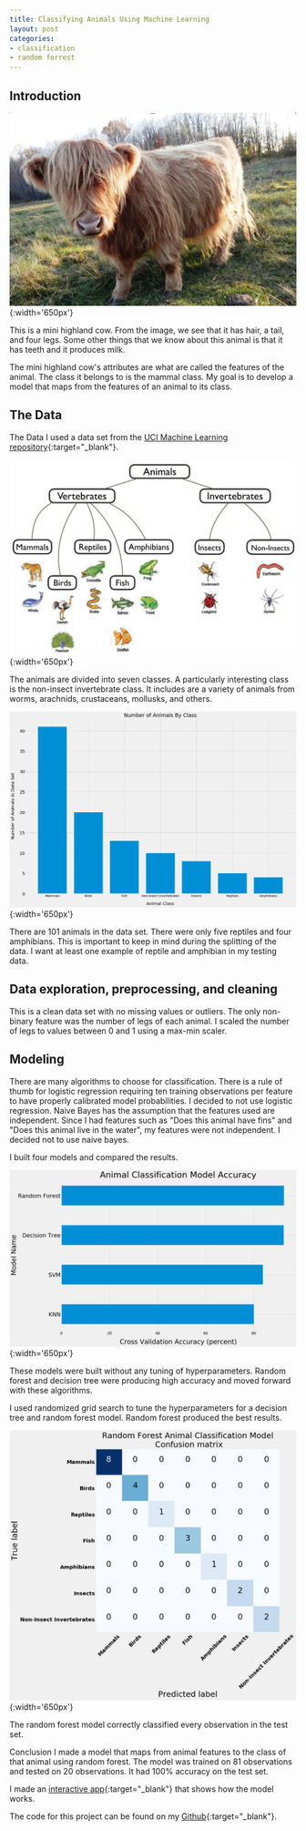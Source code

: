 ```yaml
---
title: Classifying Animals Using Machine Learning
layout: post
categories:
- classification
- random forrest
---
```

<head>
<style>
.wrap {
    width: 300px;
    position: relative;
}

.wrap img {
    float: left;
    height: 20px;
}

.wrap h2 {
    line-height: 20px;
    <!-- top: 33px;
    left: 50px; -->
    <!-- display: inline; -->
}
tr.dark {
    background-color: #141866;
    color: #ffffff;
}
</style>
</head>

## Introduction
![Mini Highland Cow](\assets\img\2019-05-May\2019-05-19-Classifying-Animals-Using-Machine-Learning\mini_highland_cow.png){:width='650px'}

This is a mini highland cow. From the image, we see that it has hair, a tail,
and four legs. Some other things that we know about this animal is that it has
teeth and it produces milk.

The mini highland cow's attributes are what are called the features of the
animal. The class it belongs to is the mammal class. My goal is to develop a
model that maps from the features of an animal to its class.

## The Data

The Data
I used a data set from the [UCI Machine Learning repository](http://archive.ics.uci.edu/ml/datasets/zoo){:target="_blank"}.

![Animal Classes](\assets\img\2019-05-May\2019-05-19-Classifying-Animals-Using-Machine-Learning\animal_classes.png){:width='650px'}

The animals are divided into seven classes. A particularly interesting class is
the non-insect invertebrate class. It includes are a variety of animals from
worms, arachnids, crustaceans, mollusks, and others.

![Number of Animals by Class](\assets\img\2019-05-May\2019-05-19-Classifying-Animals-Using-Machine-Learning\number_of_animals_by_class.PNG){:width='650px'}

There are 101 animals in the data set. There were only five reptiles and four
amphibians. This is important to keep in mind during the splitting of the data.
I want at least one example of reptile and amphibian in my testing data.

## Data exploration, preprocessing, and cleaning
This is a clean data set with no missing values or outliers. The only non-binary feature was the number of legs of each animal. I scaled the number of legs to values between 0 and 1 using a max-min scaler.

## Modeling
There are many algorithms to choose for classification. There is a rule of thumb for logistic regression requiring ten training observations per feature to have properly calibrated model probabilities. I decided to not use logistic regression. Naive Bayes has the assumption that the features used are independent. Since I had features such as "Does this animal have fins" and "Does this animal live in the water", my features were not independent. I decided not to use naive bayes.

I built four models and compared the results.

![Four Model Accuracy](\assets\img\2019-05-May\2019-05-19-Classifying-Animals-Using-Machine-Learning\four_model_accuracy_barh.PNG){:width='650px'}

These models were built without any tuning of hyperparameters. Random forest
and decision tree were producing high accuracy and moved forward with these
algorithms.

I used randomized grid search to tune the hyperparameters for a decision tree
and random forest model. Random forest produced the best results.

![Confusion Matrix Random Forest](\assets\img\2019-05-May\2019-05-19-Classifying-Animals-Using-Machine-Learning\confusion_matrix_random_forest.PNG){:width='650px'}

The random forest model correctly classified every observation in the test set.

Conclusion
I made a model that maps from animal features to the class of that animal using
random forest. The model was trained on 81 observations and tested on 20 observations. It had 100% accuracy on the test set.

I made an [interactive app](https://animal-classifier.herokuapp.com/){:target="_blank"} that shows how the model works.

The code for this project can be found on my [Github](https://github.com/ericchan24/Animal-Classification){:target="_blank"}.
